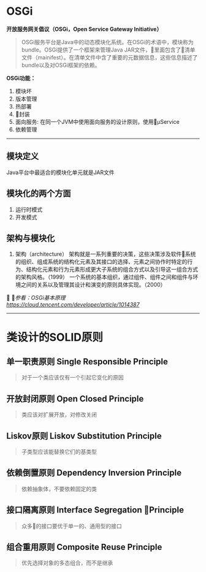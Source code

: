 <h1>OSGi</h1>

<b>开放服务网关倡议（OSGi，Open Service Gateway Initiative）</b>

> OSGi服务平台是Java中的动态模块化系统。在OSGi的术语中，模块称为bundle。OSGi提供了一个框架来管理Java JAR文件，里面包含了清单文件（mainifest）。在清单文件中含了重要的元数据信息，这些信息描述了bundle以及对OSGi框架的依赖。

<strong>OSGi功能：</strong>

1. 模块坏   
2. 版本管理
3. 热部署
4. 封装
5. 面向服务: 在同一个JVM中使用面向服务的设计原则，使用µService
6. 依赖管理

---

## 模块定义

Java平台中最适合的模块化单元就是JAR文件


## 模块化的两个方面

1. 运行时模式
2. 开发模式


## 架构与模块化

1. 架构（architecture）
架构就是一系列重要的决策，这些决策涉及软件系统的组织、组成系统的结构化元素及其接口的选择、元素之间协作时特定的行为、结构化元素和行为元素形成更大子系统的组合方式以及引导这一组合方式的架构风格。（1999）
一个系统的基本组织，通过组件、组件之间和组件与环境之间的关系以及管理其设计和演变的原则具体实现。（2000）


<i>参看：OSGi基本原理 https://cloud.tencent.com/developer/article/1014387</i>

---

<h1>类设计的SOLID原则</h1>

## 单一职责原则 Single Responsible Principle

> 对于一个类应该仅有一个引起它变化的原因

## 开放封闭原则 Open Closed Principle

> 类应该对扩展开放，对修改关闭

## Liskov原则 Liskov Substitution Principle

> 子类型应该能替换它们的基类型

## 依赖倒置原则 Dependency Inversion Principle

> 依赖抽象体，不要依赖固定的类

## 接口隔离原则 Interface Segregation Principle

> 众多的接口要优于单一的、通用型的接口

## 组合重用原则 Composite Reuse Principle

> 优先选择对象的多态组合，而不是继承
